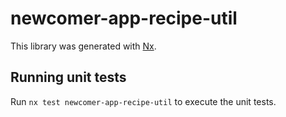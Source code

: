 # newcomer-app-recipe-util

This library was generated with [Nx](https://nx.dev).

## Running unit tests

Run `nx test newcomer-app-recipe-util` to execute the unit tests.
